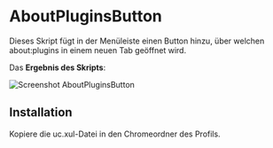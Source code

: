 # AboutPluginsButton
Dieses Skript fügt in der Menüleiste einen Button hinzu, über welchen about:plugins in einem neuen Tab geöffnet wird.

Das **Ergebnis des Skripts**:

![Screenshot AboutPluginsButton](https://github.com/ardiman/userChrome.js/raw/master/aboutpluginsbutton/scr_aboutpluginsbutton.png)

## Installation
Kopiere die uc.xul-Datei in den Chromeordner des Profils.

